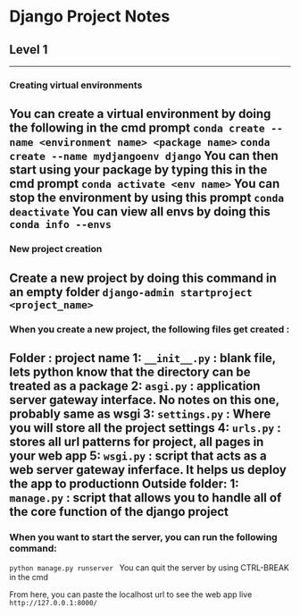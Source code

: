 # Django Project Notes

## Level 1
---
### Creating virtual environments
You can create a virtual environment by doing the following in the cmd prompt
`conda create --name <environment name> <package name>`
`conda create --name mydjangoenv django`
You can then start using your package by typing this in the cmd prompt
`conda activate <env name>`
You can stop the environment by using this prompt
`conda deactivate`
You can view all envs by doing this
`conda info --envs`
---
### New project creation
Create a new project by doing this command in an empty folder
`django-admin startproject <project_name>`
---
### When you create a new project, the following files get created : 
Folder : project name
1: `__init__.py` : blank file, lets python know that the directory can be treated as a package
2: `asgi.py` : application server gateway interface. No notes on this one, probably same as wsgi 
3: `settings.py` : Where you will store all the project settings 
4: `urls.py` : stores all url patterns for project, all pages in your web app 
5: `wsgi.py` : script that acts as a web server gateway inferface. It helps us deploy the app to productionn
Outside folder:
1: `manage.py` : script that allows you to handle all of the core function of the django project
---
### When you want to start the server, you can run the following command:
`python manage.py runserver `
You can quit the server by using CTRL-BREAK in the cmd 

From here, you can paste the localhost url to see the web app live
`http://127.0.0.1:8000/`
